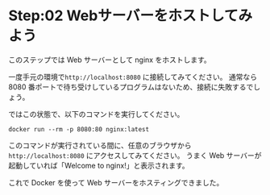 # Step:02 Webサーバーをホストしてみよう

このステップでは Web サーバーとして nginx をホストします。

一度手元の環境で`http://localhost:8080` に接続してみてください。
通常なら 8080 番ポートで待ち受けしているプログラムはないため、接続に失敗するでしょう。

ではこの状態で、以下のコマンドを実行してください。

```shell
docker run --rm -p 8080:80 nginx:latest
```

このコマンドが実行されている間に、任意のブラウザから`http://localhost:8080` にアクセスしてみてください。
うまく Web サーバーが起動していれば「Welcome to nginx!」と表示されます。

これで Docker を使って Web サーバーをホスティングできました。
